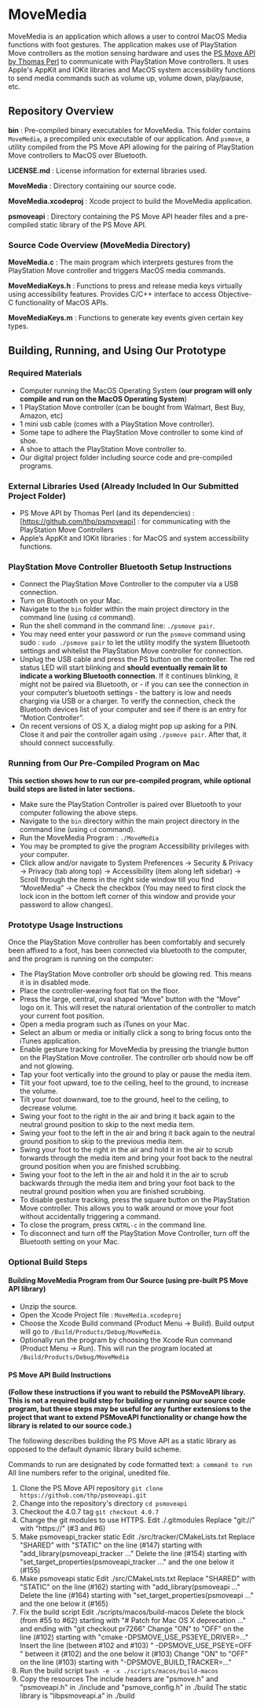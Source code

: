 # MoveMedia
MoveMedia is an application which allows a user to control MacOS Media functions with foot gestures. The application makes use of PlayStation Move controllers as the motion sensing hardware and uses the [PS Move API by Thomas Perl](https://github.com/thp/psmoveapi) to communicate with PlayStation Move controllers. It uses Apple's AppKit and IOKit libraries and MacOS system accessibility functions to send media commands such as volume up, volume down, play/pause, etc.

## Repository Overview

**bin** : Pre-compiled binary executables for MoveMedia. This folder contains `MoveMedia`, a precompiled unix executable of our application. And `psmove`, a utility compiled from the PS Move API allowing for the pairing of PlayStation Move controllers to MacOS over Bluetooth.

**LICENSE.md** : License information for external libraries used.

**MoveMedia** : Directory containing our source code.

**MoveMedia.xcodeproj** : Xcode project to build the MoveMedia application.

**psmoveapi** : Directory containing the PS Move API header files and a pre-compiled static library of the PS Move API.

### Source Code Overview (MoveMedia Directory)

**MoveMedia.c** : The main program which interprets gestures from the PlayStation Move controller and triggers MacOS media commands.

**MoveMediaKeys.h** : Functions to press and release media keys virtually using accessibility features. Provides C/C++ interface to access Objective-C functionality of MacOS APIs.

**MoveMediaKeys.m** : Functions to generate key events given certain key types.


## Building, Running, and Using Our Prototype

### Required Materials
- Computer running the MacOS Operating System (**our program will only compile and run on the MacOS Operating System**)
- 1 PlayStation Move controller (can be bought from Walmart, Best Buy, Amazon, etc)
- 1 mini usb cable (comes with a PlayStation Move controller).
- Some tape to adhere the PlayStation Move controller to some kind of shoe.
- A shoe to attach the PlayStation Move controller to.
- Our digital project folder including source code and pre-compiled programs.

### External Libraries Used (Already Included In Our Submitted Project Folder)
- PS Move API by Thomas Perl (and its dependencies) : [https://github.com/thp/psmoveapi] : for communicating with the PlayStation Move Controllers
- Apple’s AppKit and IOKit libraries : for MacOS and system accessibility functions.

### PlayStation Move Controller Bluetooth Setup Instructions
- Connect the PlayStation Move Controller to the computer via a USB connection.
- Turn on Bluetooth on your Mac.
- Navigate to the `bin` folder within the main project directory in the command line (using `cd` command).
- Run the shell command in the command line: `./psmove pair`.
- You may need enter your password or run the `psmove` command using sudo : `sudo ./psmove pair` to let the utility modify the system Bluetooth settings and whitelist the PlayStation Move controller for connection.
- Unplug the USB cable and press the PS button on the controller. The red status LED will start blinking and **should eventually remain lit to indicate a working Bluetooth connection**. If it continues blinking, it might not be paired via Bluetooth, or - if you can see the connection in your computer’s bluetooth settings - the battery is low and needs charging via USB or a charger. To verify the connection, check the Bluetooth devices list of your computer and see if there is an entry for “Motion Controller”.
- On recent versions of OS X, a dialog might pop up asking for a PIN. Close it and pair the controller again using `./psmove pair`. After that, it should connect successfully.

### Running from Our Pre-Compiled Program on Mac
**This section shows how to run our pre-compiled program, while optional build steps are listed in later sections.**
- Make sure the PlayStation Controller is paired over Bluetooth to your computer following the above steps.
- Navigate to the `bin` directory within the main project directory in the command line (using `cd` command).
- Run the MoveMedia Program : `./MoveMedia`
- You may be prompted to give the program Accessibility privileges with your computer.
- Click allow and/or navigate to System Preferences -> Security & Privacy -> Privacy (tab along top) -> Accessibility (item along left sidebar) -> Scroll through the items in the right side window till you find “MoveMedia” -> Check the checkbox (You may need to first clock the lock icon in the bottom left corner of this window and provide your password to allow changes).

### Prototype Usage Instructions
Once the PlayStation Move controller has been comfortably and securely been affixed to a foot, has been connected via bluetooth to the computer, and the program is running on the computer:
- The PlayStation Move controller orb should be glowing red. This means it is in disabled mode.
- Place the controller-wearing foot flat on the floor.
- Press the large, central, oval shaped “Move” button with the “Move” logo on it. This will reset the natural orientation of the controller to match your current foot position.
- Open a media program such as iTunes on your Mac.
- Select an album or media or initially click a song to bring focus onto the iTunes application.
- Enable gesture tracking for MoveMedia by pressing the triangle button on the PlayStation Move controller. The controller orb should now be off and not glowing.
- Tap your foot vertically into the ground to play or pause the media item.
- Tilt your foot upward, toe to the ceiling, heel to the ground, to increase the volume.
- Tilt your foot downward, toe to the ground, heel to the ceiling, to decrease volume.
- Swing your foot to the right in the air and bring it back again to the neutral ground position to skip to the next media item.
- Swing your foot to the left in the air and bring it back again to the neutral ground position to skip to the previous media item.
- Swing your foot to the right in the air and hold it in the air to scrub forwards through the media item and bring your foot back to the neutral ground position when you are finished scrubbing.
- Swing your foot to the left in the air and hold it in the air to scrub backwards through the media item and bring your foot back to the neutral ground position when you are finished scrubbing.
- To disable gesture tracking, press the square button on the PlayStation Move controller. This allows you to walk around or move your foot without accidentally triggering a command.
- To close the program, press `CNTRL-c` in the command line.
- To disconnect and turn off the PlayStation Move Controller, turn off the Bluetooth setting on your Mac.


### Optional Build Steps
#### Building MoveMedia Program from Our Source (using pre-built PS Move API library)
- Unzip the source.
- Open the Xcode Project file : `MoveMedia.xcodeproj `
- Choose the Xcode Build command (Product Menu -> Build). Build output will go to `/Build/Products/Debug/MoveMedia`.
- Optionally run the program by choosing the Xcode Run command (Product Menu -> Run). This will run the program located at `/Build/Products/Debug/MoveMedia`

#### PS Move API Build Instructions
**(Follow these instructions if you want to rebuild the PSMoveAPI library. This is not a required build step for building or running our source code program, but these steps may be useful for any further extensions to the project that want to extend PSMoveAPI functionality or change how the library is related to our source code.)**

The following describes building the PS Move API as a static library as opposed to the default dynamic library build scheme.

Commands to run are designated by code formatted text: `a command to run`
All line numbers refer to the original, unedited file.

1. Clone the PS Move API repository
    `git clone https://github.com/thp/psmoveapi.git`
2. Change into the repository's directory
    `cd psmoveapi`
3. Checkout the 4.0.7 tag
    `git checkout 4.0.7`
4. Change the git modules to use HTTPS.
    Edit ./.gitmodules
    Replace "git://" with "https://" (#3 and #6)
5. Make psmoveapi\_tracker static
    Edit ./src/tracker/CMakeLists.txt
    Replace "SHARED" with "STATIC" on the line (#147) starting with "add\_library(psmoveapi\_tracker ..."
    Delete the line (#154) starting with "set\_target\_properties(psmoveapi\_tracker ..." and the one below it (#155)
6. Make psmoveapi static
    Edit ./src/CMakeLists.txt
    Replace "SHARED" with "STATIC" on the line (#162) starting with "add\_library(psmoveapi ..."
    Delete the line (#164) starting with "set\_target\_properties(psmoveapi ..." and the one below it (#165)
7. Fix the build script
    Edit ./scripts/macos/build-macos
    Delete the block (from #55 to #62) starting with "# Patch for Mac OS X deprecation ..." and ending with "git checkout pr7266"
    Change "ON" to "OFF" on the line (#102) starting with "cmake -DPSMOVE\_USE\_PS3EYE\_DRIVER=..."
    Insert the line (between #102 and #103) "      -DPSMOVE\_USE\_PSEYE=OFF \" between it (#102) and the one below it (#103)
    Change "ON" to "OFF" on the line (#103) starting with "-DPSMOVE\_BUILD\_TRACKER=..."
8. Run the build script
    `bash -e -x ./scripts/macos/build-macos`
9. Copy the resources
    The include headers are "psmove.h" and "psmoveapi.h" in ./include and "psmove\_config.h" in ./build
    The static library is "libpsmoveapi.a" in ./build
